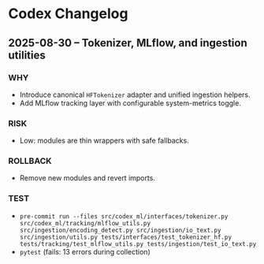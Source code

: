 # Codex Changelog

## 2025-08-30 – Tokenizer, MLflow, and ingestion utilities

### WHY
- Introduce canonical `HFTokenizer` adapter and unified ingestion helpers.
- Add MLflow tracking layer with configurable system-metrics toggle.

### RISK
- Low: modules are thin wrappers with safe fallbacks.

### ROLLBACK
- Remove new modules and revert imports.

### TEST
- `pre-commit run --files src/codex_ml/interfaces/tokenizer.py src/codex_ml/tracking/mlflow_utils.py src/ingestion/encoding_detect.py src/ingestion/io_text.py src/ingestion/utils.py tests/interfaces/test_tokenizer_hf.py tests/tracking/test_mlflow_utils.py tests/ingestion/test_io_text.py`
- `pytest` (fails: 13 errors during collection)
